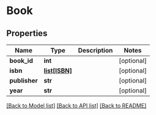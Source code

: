# Book

## Properties
Name | Type | Description | Notes
------------ | ------------- | ------------- | -------------
**book_id** | **int** |  | [optional] 
**isbn** | [**list[ISBN]**](ISBN.md) |  | [optional] 
**publisher** | **str** |  | [optional] 
**year** | **str** |  | [optional] 

[[Back to Model list]](../README.md#documentation-for-models) [[Back to API list]](../README.md#documentation-for-api-endpoints) [[Back to README]](../README.md)

